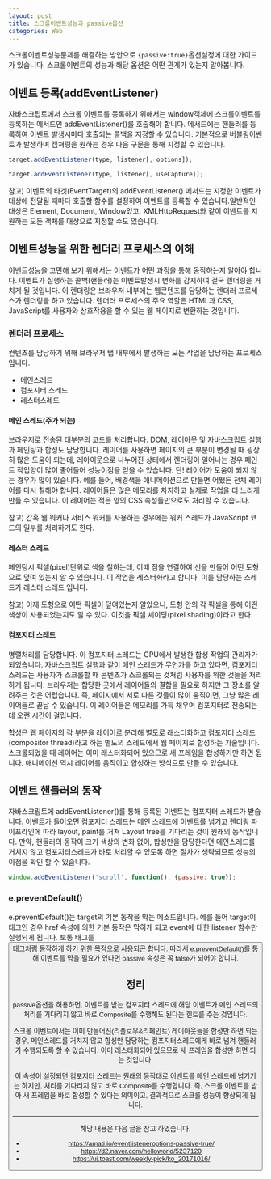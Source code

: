 ```yaml
---
layout: post
title: 스크롤이벤트성능과 passive옵션
categories: Web
---
```


스크롤이벤트성능문제를 해결하는 방안으로 `{passive:true}`옵션설정에 대한 가이드가 있습니다. 스크롤이벤트의 성능과 해당 옵션은 어떤 관계가 있는지 알아봅니다.

## 이벤트 등록(addEventListener)

자바스크립트에서 스크롤 이벤트를 등록하기 위해서는 window객체에 스크롤이벤트를 등록하는 메서드인 addEventListener()를 호출해야 합니다. 메서드에는 핸들러를 등록하여 이벤트 발생시마다 호출되는 콜백을 지정할 수 있습니다. 기본적으로 버블링이벤트가 발생하며 캡쳐링을 원하는 경우 다음 구문을 통해 지정할 수 있습니다.

```js
target.addEventListener(type, listener[, options]);

target.addEventListener(type, listener[, useCapture]);
```

참고) 이벤트의 타겟(EventTarget)의 addEventListener() 메서드는 지정한 이벤트가 대상에 전달될 때마다 호출할 함수를 설정하여 이벤트를 등록할 수 있습니다.일반적인 대상은 Element, Document, Window있고, XMLHttpRequest와 같이 이벤트를 지원하는 모든 객체를 대상으로 지정할 수도 있습니다.

## 이벤트성능을 위한 렌더러 프로세스의 이해

이벤트성능을 고민해 보기 위해서는 이벤트가 어떤 과정을 통해 동작하는지 알아야 합니다. 이벤트가 실행하는 콜백(핸들러)는 이벤트발생시 변화를 감지하여 결국 렌더링을 거치게 될 것입니다. 이 렌더링은 브라우저 내부에는 웹콘텐츠를 담당하는 렌더러 프로세스가 렌더링을 하고 있습니다. 렌더러 프로세스의 주요 역할은 HTML과 CSS, JavaScript를 사용자와 상호작용을 할 수 있는 웹 페이지로 변환하는 것입니다.

### 렌더러 프로세스

컨텐츠를 담당하기 위해 브라우저 탭 내부에서 발생하는 모든 작업을 담당하는 프로세스입니다.

- 메인스레드
- 컴포지터 스레드
- 레스터스레드

#### 메인 스레드(주가 되는)

브라우저로 전송된 대부분의 코드를 처리합니다. DOM, 레이아웃 및 자바스크립트 실행과 페인팅과 합성도 담당합니다. 레이어를 사용하면 페이지의 큰 부분이 변경될 때 굉장히 많은 도움이 되는데, 레아이웃으로 나누어진 상태에서 렌더링이 일어나는 경우 페인트 작업양이 많이 줄어들어 성능이점을 얻을 수 있습니다. 단! 레이어가 도움이 되지 않는 경우가 많이 있습니다. 예를 들어, 배경색을 애니메이션으로 만들면 어쨌든 전체 레이어를 다시 칠해야 합니다. 레이어들은 많은 메모리를 차지하고 실제로 작업을 더 느리게 만들 수 있습니다. 이 레이어는 적은 양의 CSS 속성들만으로도 처리할 수 있습니다.

참고) 간혹 웹 워커나 서비스 워커를 사용하는 경우에는 워커 스레드가 JavaScript 코드의 일부를 처리하기도 한다.

#### 레스터 스레드

페인팅시 픽셀(pixel)단위로 색을 칠하는데, 이때 점을 연결하여 선을 만들어 어떤 도형으로 덮여 있는지 알 수 있습니다. 이 작업을 레스터화라고 합니다. 이를 담당하는 스레드가 레스터 스레드 입니다.

참고) 이제 도형으로 어떤 픽셀이 덮여있는지 알았으니, 도형 안의 각 픽셀을 통해 어떤 색상이 사용되었는지도 알 수 있다. 이것을 픽셀 셰이딩(pixel shading)이라고 한다.

#### 컴포지터 스레드

병렬처리를 담당합니다. 이 컴포지터 스레드는 GPU에서 발생한 합성 작업의 관리자가 되었습니다. 자바스크립트 실행과 같이 메인 스레드가 무언가를 하고 있다면, 컴포지터 스레드는 사용자가 스크롤할 때 콘텐츠가 스크롤되는 것처럼 사용자를 위한 것들을 처리하게 됩니다. 브라우저는 합당한 곳에서 레이어들의 결합을 필요로 하지만 그 장소를 알려주는 것은 어렵습니다. 즉, 페이지에서 서로 다른 것들이 많이 움직이면, 그냥 많은 레이어들로 끝날 수 있습니다. 이 레이어들은 메모리를 가득 채우며 컴포지터로 전송되는데 오랜 시간이 걸립니다.

합성은 웹 페이지의 각 부분을 레이어로 분리해 별도로 래스터화하고 컴포지터 스레드(compositor thread)라고 하는 별도의 스레드에서 웹 페이지로 합성하는 기술입니다. 스크롤되었을 때 레이어는 이미 래스터화되어 있으므로 새 프레임을 합성하기만 하면 됩니다. 애니메이션 역시 레이어를 움직이고 합성하는 방식으로 만들 수 있습니다.

## 이벤트 핸들러의 동작

자바스크립트에 addEventListener()를 통해 등록된 이벤트는 컴포지터 스레드가 받습니다. 이벤트가 들어오면 컴포지터 스레드는 메인 스레드에 이벤트를 넘기고 렌더링 파이프라인에 따라 layout, paint를 거쳐 Layout tree를 기다리는 것이 원래의 동작입니다. 만약, 핸들러의 동작이 크기 색상의 변화 없이, 합성만을 담당한다면 메인스레드를 거치지 않고 컴포지터스레드가 바로 처리할 수 있도록 하면 절차가 생략되므로 성능의 이점을 확인 할 수 있습니다.

```js
window.addEventListener('scroll', function(), {passive: true});
```

### e.preventDefault()

e.preventDefault()는 target의 기본 동작을 막는 메소드입니다. 예를 들어 target이 <a> 태그인 경우 href 속성에 의한 기본 동작은 막히게 되고 event에 대한 listener 함수만 실행되게 됩니다. 보통 <a> 태그를 <button>태그처럼 동작하게 하기 위한 목적으로 사용되곤 합니다. 따라서 e.preventDefault()를 통해 이벤트를 막을 필요가 있다면 passive 속성은 꼭 false가 되어야 합니다.

## 정리

passive옵션을 허용하면, 이벤트를 받는 컴포지터 스레드에 해당 이벤트가 메인 스레드의 처리를 기다리지 않고 바로 Composite를 수행해도 된다는 힌트를 주는 것입니다.

스크롤 이벤트에서는 이미 만들어진(리플로우&리페인트) 레이아웃들을 합성만 하면 되는 경우, 메인스레드를 거치지 않고 합성만 담당하는 컴포지터스레드에게 바로 넘겨 핸들러가 수행되도록 할 수 있습니다. 이미 래스터화되어 있으므로 새 프레임을 합성만 하면 되는 것입니다.

이 속성이 설정되면 컴포지터 스레드는 원래의 동작대로 이벤트를 메인 스레드에 넘기기는 하지만, 처리를 기다리지 않고 바로 Composite를 수행합니다. 즉, 스크롤 이벤트를 받아 새 프레임을 바로 합성할 수 있다는 의미이고, 결과적으로 스크롤 성능이 향상되게 됩니다.

---

해당 내용은 다음 글을 참고 하였습니다.

- https://amati.io/eventlisteneroptions-passive-true/
- https://d2.naver.com/helloworld/5237120
- https://ui.toast.com/weekly-pick/ko_20171016/
